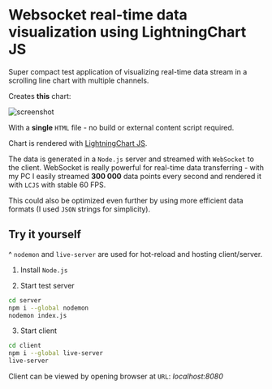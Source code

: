 
# Websocket real-time data visualization using LightningChart JS

Super compact test application of visualizing real-time data stream in a scrolling line chart with multiple channels.

Creates **this** chart:

![screenshot](screenshot.png "Chart")

With a **single** `HTML` file - no build or external content script required.

Chart is rendered with [LightningChart JS](https://www.arction.com/lightningchart-js/).

The data is generated in a `Node.js` server and streamed with `WebSocket` to the client. WebSocket is really powerful for real-time data transferring - with my PC I easily streamed **300 000** data points every second and rendered it with `LCJS` with stable 60 FPS.

This could also be optimized even further by using more efficient data formats (I used `JSON` strings for simplicity).



## Try it yourself

^ `nodemon` and `live-server` are used for hot-reload and hosting client/server.

1. Install `Node.js`

2. Start test server

```bash
cd server
npm i --global nodemon
nodemon index.js
```

3. Start client

```bash
cd client
npm i --global live-server
live-server
```
Client can be viewed by opening browser at `URL`: _localhost:8080_
